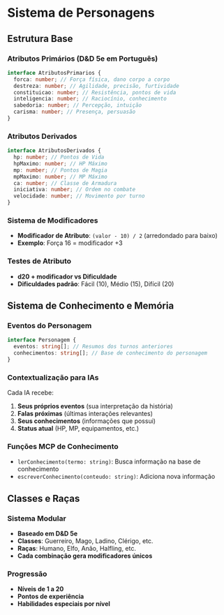 # Sistema de Personagens

## Estrutura Base

### Atributos Primários (D&D 5e em Português)

```typescript
interface AtributosPrimarios {
  forca: number; // Força física, dano corpo a corpo
  destreza: number; // Agilidade, precisão, furtividade
  constituicao: number; // Resistência, pontos de vida
  inteligencia: number; // Raciocínio, conhecimento
  sabedoria: number; // Percepção, intuição
  carisma: number; // Presença, persuasão
}
```

### Atributos Derivados

```typescript
interface AtributosDerivados {
  hp: number; // Pontos de Vida
  hpMaximo: number; // HP Máximo
  mp: number; // Pontos de Magia
  mpMaximo: number; // MP Máximo
  ca: number; // Classe de Armadura
  iniciativa: number; // Ordem no combate
  velocidade: number; // Movimento por turno
}
```

### Sistema de Modificadores

- **Modificador de Atributo**: `(valor - 10) / 2` (arredondado para baixo)
- **Exemplo**: Força 16 = modificador +3

### Testes de Atributo

- **d20 + modificador vs Dificuldade**
- **Dificuldades padrão**: Fácil (10), Médio (15), Difícil (20)

## Sistema de Conhecimento e Memória

### Eventos do Personagem

```typescript
interface Personagem {
  eventos: string[]; // Resumos dos turnos anteriores
  conhecimentos: string[]; // Base de conhecimento do personagem
}
```

### Contextualização para IAs

Cada IA recebe:

1. **Seus próprios eventos** (sua interpretação da história)
2. **Falas próximas** (últimas interações relevantes)
3. **Seus conhecimentos** (informações que possui)
4. **Status atual** (HP, MP, equipamentos, etc.)

### Funções MCP de Conhecimento

- `lerConhecimento(termo: string)`: Busca informação na base de conhecimento
- `escreverConhecimento(conteudo: string)`: Adiciona nova informação

## Classes e Raças

### Sistema Modular

- **Baseado em D&D 5e**
- **Classes**: Guerreiro, Mago, Ladino, Clérigo, etc.
- **Raças**: Humano, Elfo, Anão, Halfling, etc.
- **Cada combinação gera modificadores únicos**

### Progressão

- **Níveis de 1 a 20**
- **Pontos de experiência**
- **Habilidades especiais por nível**
